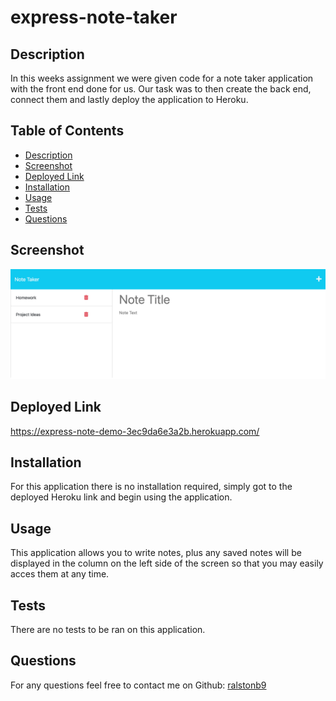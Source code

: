 # express-note-taker

## Description

In this weeks assignment we were given code for a note taker application with the front end done for us. Our task was to then create the back end, connect them and lastly deploy the application to Heroku.

## Table of Contents
- [Description](#description)
- [Screenshot](#screenshot)
- [Deployed Link](#deployed-link)
- [Installation](#installation)
- [Usage](#usage)
- [Tests](#tests)
- [Questions](#questions)

## Screenshot

![Express Note Taker](/public/assets/images/express-note-taker.png)

## Deployed Link

https://express-note-demo-3ec9da6e3a2b.herokuapp.com/

## Installation

For this application there is no installation required, simply got to the deployed Heroku link and begin using the application.

## Usage

This application allows you to write notes, plus any saved notes will be displayed in the column on the left side of the screen so that you may easily acces them at any time.

## Tests

There are no tests to be ran on this application.

## Questions

For any questions feel free to contact me on Github: [ralstonb9](https://github.com/ralstonb9)